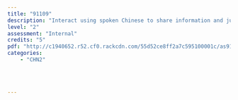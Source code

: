 ```yaml
---
title: "91109"
description: "Interact using spoken Chinese to share information and justify ideas and opinions in different situations"
level: "2"
assessment: "Internal"
credits: "5"
pdf: "http://c1940652.r52.cf0.rackcdn.com/55d52ce8ff2a7c595100001c/as91109.pdf"
categories:
    - "CHN2"
    
    
    
    
---
```

